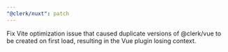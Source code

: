 ```yaml
---
"@clerk/nuxt": patch
---
```


Fix Vite optimization issue that caused duplicate versions of @clerk/vue to be created on first load, resulting in the Vue plugin losing context.
